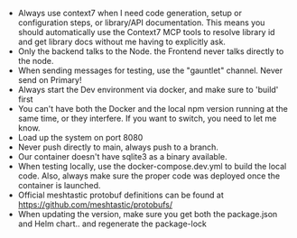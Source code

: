 - Always use context7 when I need code generation, setup or configuration steps, or
library/API documentation. This means you should automatically use the Context7 MCP
tools to resolve library id and get library docs without me having to explicitly ask.
- Only the backend talks to the Node. the Frontend never talks directly to the node.
- When sending messages for testing, use the "gauntlet" channel. Never send on Primary!
- Always start the Dev environment via docker, and make sure to 'build' first
- You can't have both the Docker and the local npm version running at the same time, or they interfere. If you want to switch, you need to let me know.
- Load up the system on port 8080
- Never push directly to main, always push to a branch.
- Our container doesn't have sqlite3 as a binary available.
- When testing locally, use the docker-compose.dev.yml to build the local code.  Also, always make sure the proper code was deployed once the container is launched.
- Official meshtastic protobuf definitions can be found at https://github.com/meshtastic/protobufs/
- When updating the version, make sure you get both the package.json and Helm chart.. and regenerate the package-lock